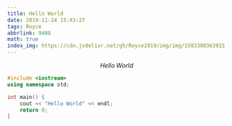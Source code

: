 ```yaml
---
title: Hello World 
date: 2019-11-24 15:43:27
tags: Royce
abbrlink: 9408
math: true
index_img: https://cdn.jsdelivr.net/gh/Royce2019/img/img/1583388363915.png
---
```

$$
Hello\; World
$$

```cpp
#include <iostream>
using namespace std;

int main() {
    cout << "Hello World" << endl;
    return 0;
}
```